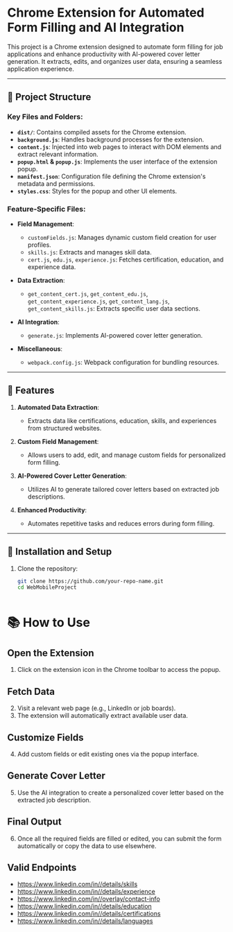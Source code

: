 # Chrome Extension for Automated Form Filling and AI Integration

This project is a Chrome extension designed to automate form filling for job applications and enhance productivity with AI-powered cover letter generation. It extracts, edits, and organizes user data, ensuring a seamless application experience.

---

## 📂 Project Structure

### Key Files and Folders:

- **`dist/`**: Contains compiled assets for the Chrome extension.
- **`background.js`**: Handles background processes for the extension.
- **`content.js`**: Injected into web pages to interact with DOM elements and extract relevant information.
- **`popup.html` & `popup.js`**: Implements the user interface of the extension popup.
- **`manifest.json`**: Configuration file defining the Chrome extension's metadata and permissions.
- **`styles.css`**: Styles for the popup and other UI elements.

### Feature-Specific Files:

- **Field Management**:
  - `customFields.js`: Manages dynamic custom field creation for user profiles.
  - `skills.js`: Extracts and manages skill data.
  - `cert.js`, `edu.js`, `experience.js`: Fetches certification, education, and experience data.

- **Data Extraction**:
  - `get_content_cert.js`, `get_content_edu.js`, `get_content_experience.js`, `get_content_lang.js`, `get_content_skills.js`: Extracts specific user data sections.

- **AI Integration**:
  - `generate.js`: Implements AI-powered cover letter generation.

- **Miscellaneous**:
  - `webpack.config.js`: Webpack configuration for bundling resources.

---

## 🚀 Features

1. **Automated Data Extraction**:
   - Extracts data like certifications, education, skills, and experiences from structured websites.

2. **Custom Field Management**:
   - Allows users to add, edit, and manage custom fields for personalized form filling.

3. **AI-Powered Cover Letter Generation**:
   - Utilizes AI to generate tailored cover letters based on extracted job descriptions.

4. **Enhanced Productivity**:
   - Automates repetitive tasks and reduces errors during form filling.

---

## 🔧 Installation and Setup

1. Clone the repository:
   ```bash
   git clone https://github.com/your-repo-name.git
   cd WebMobileProject



# 📚 How to Use

## Open the Extension
1. Click on the extension icon in the Chrome toolbar to access the popup.

## Fetch Data
2. Visit a relevant web page (e.g., LinkedIn or job boards).
3. The extension will automatically extract available user data.

## Customize Fields
4. Add custom fields or edit existing ones via the popup interface.

## Generate Cover Letter
5. Use the AI integration to create a personalized cover letter based on the extracted job description.

## Final Output
6. Once all the required fields are filled or edited, you can submit the form automatically or copy the data to use elsewhere.

## Valid Endpoints
- [https://www.linkedin.com/in/<username>/details/skills](https://www.linkedin.com/in/<username>/details/skills)
- [https://www.linkedin.com/in/<username>/details/experience](https://www.linkedin.com/in/<username>/details/experience)
- [https://www.linkedin.com/in/<username>/overlay/contact-info](https://www.linkedin.com/in/<username>/overlay/contact-info)
- [https://www.linkedin.com/in/<username>/details/education](https://www.linkedin.com/in/<username>/details/education)
- [https://www.linkedin.com/in/<username>/details/certifications](https://www.linkedin.com/in/<username>/details/certifications)
- [https://www.linkedin.com/in/<username>/details/languages](https://www.linkedin.com/in/<username>/details/languages)

